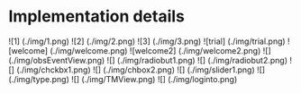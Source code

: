 # Implementation details

![1] (./img/1.png)
![2] (./img/2.png)
![3] (./img/3.png)
![trial] (./img/trial.png)
![welcome] (./img/welcome.png)
![welcome2] (./img/welcome2.png)
![] (./img/obsEventView.png)
![] (./img/radiobut1.png)
![] (./img/radiobut2.png)
![] (./img/chckbx1.png)
![] (./img/chbox2.png)
![] (./img/slider1.png)
![] (./img/type.png)
![] (./img/TMView.png)
![] (./img/loginto.png)
